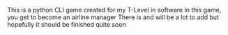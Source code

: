 This is a python CLI game created for my T-Level in software
In this game, you get to become an airline manager
There is and will be a lot to add but hopefully it should be finished quite soon
